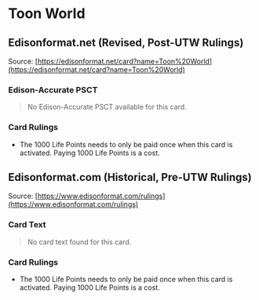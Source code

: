 # Toon World

## Edisonformat.net (Revised, Post-UTW Rulings)

Source: [https://edisonformat.net/card?name=Toon%20World](https://edisonformat.net/card?name=Toon%20World)

### Edison-Accurate PSCT

> No Edison-Accurate PSCT available for this card.

### Card Rulings

*   The 1000 Life Points needs to only be paid once when this card is activated. Paying 1000 Life Points is a cost.


## Edisonformat.com (Historical, Pre-UTW Rulings)

Source: [https://www.edisonformat.com/rulings](https://www.edisonformat.com/rulings)

### Card Text

> No card text found for this card.

### Card Rulings

*   The 1000 Life Points needs to only be paid once when this card is activated. Paying 1000 Life Points is a cost.


